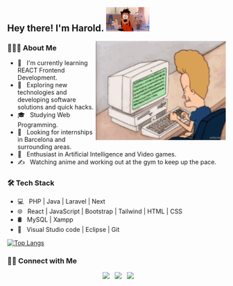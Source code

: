 <h2> Hey there! I'm Harold. <img src="https://github.com/HClavijo98/HClavijo98/raw/main/Buo.gif" width="100" >

</h2>
<img align="right" alt="GIF" src="https://github.com/HClavijo98/HClavijo98/blob/main/beavis-computer.gif" width="300"/>

<h3> 👨🏻‍💻 About Me </h3>

- 🔭 &nbsp; I'm currently learning REACT Frontend Development.
- 🤔 &nbsp; Exploring new technologies and developing software solutions and quick hacks.
- 🎓 &nbsp; Studying Web Programming.
- 💼 &nbsp; Looking for internships in Barcelona and surrounding areas.
- 🌱 &nbsp; Enthusiast in Artificial Intelligence and Video games.
- ✍️ &nbsp; Watching anime and working out at the gym to keep up the pace.

<h3>🛠 Tech Stack</h3>

- 💻 &nbsp; PHP | Java | Laravel | Next
- 🌐 &nbsp; React | JavaScript | Bootstrap | Tailwind | HTML | CSS
- 🛢 &nbsp; MySQL | Xampp
- 🔧 &nbsp; Visual Studio code | Eclipse | Git

[![Top Langs](https://github-readme-stats.vercel.app/api/top-langs/?username=HClavijo98&layout=compact&text_color=daf7dc&bg_color=151515)](https://github.com/devSouvik/github-readme-stats)


<h3> 🤝🏻 Connect with Me </h3>

<p align="center">  
&nbsp; <a href="https://www.instagram.com/harold.c98/" target="_blank" rel="noopener noreferrer"><img src="https://img.icons8.com/plasticine/100/000000/instagram-new.png" width="50" /></a>  
&nbsp; <a href="https://www.linkedin.com/in/harold-clavijo-reina-9258b8266/" target="_blank" rel="noopener noreferrer"><img src="https://img.icons8.com/plasticine/100/000000/linkedin.png" width="50" /></a>
&nbsp; <a href="mailto:andresharold2@gmail.com" target="_blank" rel="noopener noreferrer"><img src="https://img.icons8.com/plasticine/100/000000/gmail.png"  width="50" /></a>
</p>
